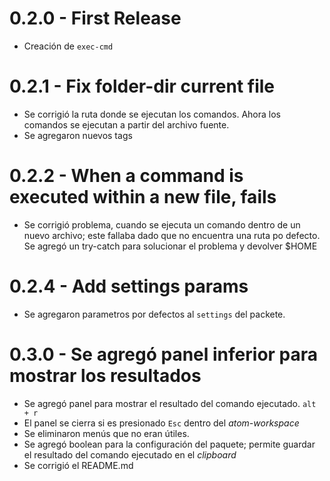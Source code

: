 # 0.2.0 - First Release

- Creación de `exec-cmd`

# 0.2.1 - Fix folder-dir current file

- Se corrigió la ruta donde se ejecutan los comandos. Ahora los comandos se ejecutan a partir del archivo fuente.
- Se agregaron nuevos tags

# 0.2.2 - When a command is executed within a new file, fails

- Se corrigió problema, cuando se ejecuta un comando dentro de un nuevo archivo; este fallaba dado que no encuentra una ruta po defecto. Se agregó un try-catch para solucionar el problema y devolver $HOME

# 0.2.4 - Add settings params

- Se agregaron parametros por defectos al `settings` del packete.

# 0.3.0 - Se agregó panel inferior para mostrar los resultados

- Se agregó panel para mostrar el resultado del comando ejecutado. `alt + r`
- El panel se cierra si es presionado `Esc` dentro del _atom-workspace_
- Se eliminaron menús que no eran útiles.
- Se agregó boolean para la configuración del paquete; permite guardar el resultado del comando ejecutado en el _clipboard_
- Se corrigió el README.md
